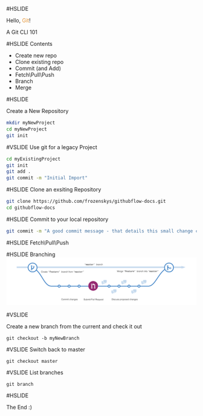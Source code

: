 #HSLIDE

Hello, <span style="color:#e49436">Git</span>!

A Git CLI 101

#HSLIDE
Contents

- Create new repo 
- Clone existing repo 
- Commit (and Add) 
- Fetch\Pull\Push 
- Branch 
- Merge 

#HSLIDE

Create a New Repository

```bash
mkdir myNewProject
cd myNewProject
git init
```

#VSLIDE 
Use git for a legacy Project

```bash
cd myExistingProject
git init
git add .
git commit -m "Initial Import"
```

#HSLIDE 
Clone an exsiting Repository

```bash
git clone https://github.com/frozenskys/githubflow-docs.git
cd githubflow-docs
```

#HSLIDE
Commit to your local repository

```bash
git commit -m "A good commit message - that details this small change change."
```

#HSLIDE
Fetch\Pull\Push

#HSLIDE
Branching
![Logo](assets/branching.png)

#VSLIDE

Create a new branch from the current and check it out 

```
git checkout -b myNewBranch
```

#VSLIDE
Switch back to master

```
git checkout master
```

#VSLIDE
List branches

```
git branch
```

#HSLIDE

The End :)